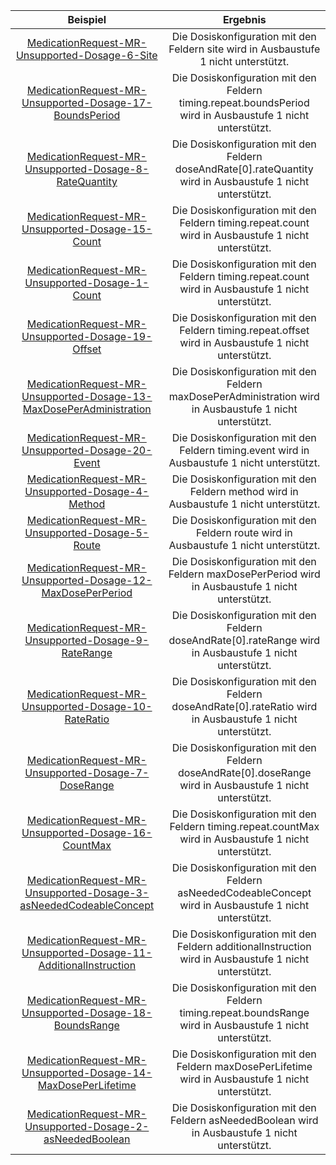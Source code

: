 | Beispiel | Ergebnis |
| :---: | :---:|
|[MedicationRequest-MR-Unsupported-Dosage-6-Site](./MedicationRequest-MR-Unsupported-Dosage-6-Site.html) | Die Dosiskonfiguration mit den Feldern site wird in Ausbaustufe 1 nicht unterstützt. |
|[MedicationRequest-MR-Unsupported-Dosage-17-BoundsPeriod](./MedicationRequest-MR-Unsupported-Dosage-17-BoundsPeriod.html) | Die Dosiskonfiguration mit den Feldern timing.repeat.boundsPeriod wird in Ausbaustufe 1 nicht unterstützt. |
|[MedicationRequest-MR-Unsupported-Dosage-8-RateQuantity](./MedicationRequest-MR-Unsupported-Dosage-8-RateQuantity.html) | Die Dosiskonfiguration mit den Feldern doseAndRate[0].rateQuantity wird in Ausbaustufe 1 nicht unterstützt. |
|[MedicationRequest-MR-Unsupported-Dosage-15-Count](./MedicationRequest-MR-Unsupported-Dosage-15-Count.html) | Die Dosiskonfiguration mit den Feldern timing.repeat.count wird in Ausbaustufe 1 nicht unterstützt. |
|[MedicationRequest-MR-Unsupported-Dosage-1-Count](./MedicationRequest-MR-Unsupported-Dosage-1-Count.html) | Die Dosiskonfiguration mit den Feldern timing.repeat.count wird in Ausbaustufe 1 nicht unterstützt. |
|[MedicationRequest-MR-Unsupported-Dosage-19-Offset](./MedicationRequest-MR-Unsupported-Dosage-19-Offset.html) | Die Dosiskonfiguration mit den Feldern timing.repeat.offset wird in Ausbaustufe 1 nicht unterstützt. |
|[MedicationRequest-MR-Unsupported-Dosage-13-MaxDosePerAdministration](./MedicationRequest-MR-Unsupported-Dosage-13-MaxDosePerAdministration.html) | Die Dosiskonfiguration mit den Feldern maxDosePerAdministration wird in Ausbaustufe 1 nicht unterstützt. |
|[MedicationRequest-MR-Unsupported-Dosage-20-Event](./MedicationRequest-MR-Unsupported-Dosage-20-Event.html) | Die Dosiskonfiguration mit den Feldern timing.event wird in Ausbaustufe 1 nicht unterstützt. |
|[MedicationRequest-MR-Unsupported-Dosage-4-Method](./MedicationRequest-MR-Unsupported-Dosage-4-Method.html) | Die Dosiskonfiguration mit den Feldern method wird in Ausbaustufe 1 nicht unterstützt. |
|[MedicationRequest-MR-Unsupported-Dosage-5-Route](./MedicationRequest-MR-Unsupported-Dosage-5-Route.html) | Die Dosiskonfiguration mit den Feldern route wird in Ausbaustufe 1 nicht unterstützt. |
|[MedicationRequest-MR-Unsupported-Dosage-12-MaxDosePerPeriod](./MedicationRequest-MR-Unsupported-Dosage-12-MaxDosePerPeriod.html) | Die Dosiskonfiguration mit den Feldern maxDosePerPeriod wird in Ausbaustufe 1 nicht unterstützt. |
|[MedicationRequest-MR-Unsupported-Dosage-9-RateRange](./MedicationRequest-MR-Unsupported-Dosage-9-RateRange.html) | Die Dosiskonfiguration mit den Feldern doseAndRate[0].rateRange wird in Ausbaustufe 1 nicht unterstützt. |
|[MedicationRequest-MR-Unsupported-Dosage-10-RateRatio](./MedicationRequest-MR-Unsupported-Dosage-10-RateRatio.html) | Die Dosiskonfiguration mit den Feldern doseAndRate[0].rateRatio wird in Ausbaustufe 1 nicht unterstützt. |
|[MedicationRequest-MR-Unsupported-Dosage-7-DoseRange](./MedicationRequest-MR-Unsupported-Dosage-7-DoseRange.html) | Die Dosiskonfiguration mit den Feldern doseAndRate[0].doseRange wird in Ausbaustufe 1 nicht unterstützt. |
|[MedicationRequest-MR-Unsupported-Dosage-16-CountMax](./MedicationRequest-MR-Unsupported-Dosage-16-CountMax.html) | Die Dosiskonfiguration mit den Feldern timing.repeat.countMax wird in Ausbaustufe 1 nicht unterstützt. |
|[MedicationRequest-MR-Unsupported-Dosage-3-asNeededCodeableConcept](./MedicationRequest-MR-Unsupported-Dosage-3-asNeededCodeableConcept.html) | Die Dosiskonfiguration mit den Feldern asNeededCodeableConcept wird in Ausbaustufe 1 nicht unterstützt. |
|[MedicationRequest-MR-Unsupported-Dosage-11-AdditionalInstruction](./MedicationRequest-MR-Unsupported-Dosage-11-AdditionalInstruction.html) | Die Dosiskonfiguration mit den Feldern additionalInstruction wird in Ausbaustufe 1 nicht unterstützt. |
|[MedicationRequest-MR-Unsupported-Dosage-18-BoundsRange](./MedicationRequest-MR-Unsupported-Dosage-18-BoundsRange.html) | Die Dosiskonfiguration mit den Feldern timing.repeat.boundsRange wird in Ausbaustufe 1 nicht unterstützt. |
|[MedicationRequest-MR-Unsupported-Dosage-14-MaxDosePerLifetime](./MedicationRequest-MR-Unsupported-Dosage-14-MaxDosePerLifetime.html) | Die Dosiskonfiguration mit den Feldern maxDosePerLifetime wird in Ausbaustufe 1 nicht unterstützt. |
|[MedicationRequest-MR-Unsupported-Dosage-2-asNeededBoolean](./MedicationRequest-MR-Unsupported-Dosage-2-asNeededBoolean.html) | Die Dosiskonfiguration mit den Feldern asNeededBoolean wird in Ausbaustufe 1 nicht unterstützt. |